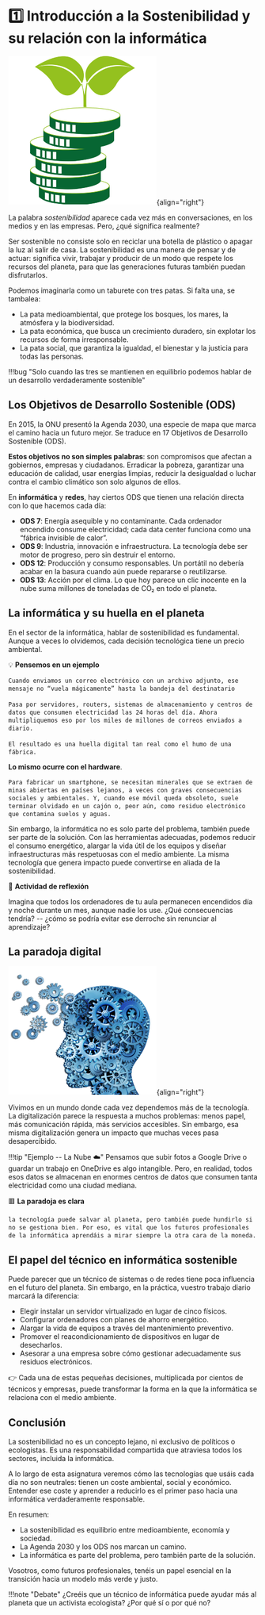 # 1️⃣ Introducción a la Sostenibilidad y su relación con la informática

![Intro](assets/1-intro.png){align="right"}

La palabra *sostenibilidad* aparece cada vez más en conversaciones, en los medios y en las empresas. Pero, ¿qué significa realmente?

Ser sostenible no consiste solo en reciclar una botella de plástico o apagar la luz al salir de casa. La sostenibilidad es una manera de pensar y de actuar: significa vivir, trabajar y producir de un modo que respete los recursos del planeta, para que las generaciones futuras también puedan disfrutarlos.

Podemos imaginarla como un taburete con tres patas. Si falta una, se tambalea:

- La pata medioambiental, que protege los bosques, los mares, la atmósfera y la biodiversidad.
- La pata económica, que busca un crecimiento duradero, sin explotar los recursos de forma irresponsable.
- La pata social, que garantiza la igualdad, el bienestar y la justicia para todas las personas.

!!!bug "Solo cuando las tres se mantienen en equilibrio podemos hablar de un desarrollo verdaderamente sostenible"

## Los Objetivos de Desarrollo Sostenible (ODS)

En 2015, la ONU presentó la Agenda 2030, una especie de mapa que marca el camino hacia un futuro mejor. Se traduce en 17 Objetivos de Desarrollo Sostenible (ODS).

**Estos objetivos no son simples palabras**: son compromisos que afectan a gobiernos, empresas y ciudadanos. Erradicar la pobreza, garantizar una educación de calidad, usar energías limpias, reducir la desigualdad o luchar contra el cambio climático son solo algunos de ellos.

En **informática** y **redes**, hay ciertos ODS que tienen una relación directa con lo que hacemos cada día:

- **ODS 7**: Energía asequible y no contaminante. Cada ordenador encendido consume electricidad; cada data center funciona como una “fábrica invisible de calor”.
- **ODS 9**: Industria, innovación e infraestructura. La tecnología debe ser motor de progreso, pero sin destruir el entorno.
- **ODS 12**: Producción y consumo responsables. Un portátil no debería acabar en la basura cuando aún puede repararse o reutilizarse.
- **ODS 13**: Acción por el clima. Lo que hoy parece un clic inocente en la nube suma millones de toneladas de CO₂ en todo el planeta.

## La informática y su huella en el planeta

En el sector de la informática, hablar de sostenibilidad es fundamental. Aunque a veces lo olvidemos, cada decisión tecnológica tiene un precio ambiental.

💡 **Pensemos en un ejemplo**
        
    Cuando enviamos un correo electrónico con un archivo adjunto, ese mensaje no “vuela mágicamente” hasta la bandeja del destinatario
    
    Pasa por servidores, routers, sistemas de almacenamiento y centros de datos que consumen electricidad las 24 horas del día. Ahora multipliquemos eso por los miles de millones de correos enviados a diario.
    
    El resultado es una huella digital tan real como el humo de una fábrica.

**Lo mismo ocurre con el hardware**.

    Para fabricar un smartphone, se necesitan minerales que se extraen de minas abiertas en países lejanos, a veces con graves consecuencias sociales y ambientales. Y, cuando ese móvil queda obsoleto, suele terminar olvidado en un cajón o, peor aún, como residuo electrónico que contamina suelos y aguas.

Sin embargo, la informática no es solo parte del problema, también puede ser parte de la solución. Con las herramientas adecuadas, podemos reducir el consumo energético, alargar la vida útil de los equipos y diseñar infraestructuras más respetuosas con el medio ambiente. La misma tecnología que genera impacto puede convertirse en aliada de la sostenibilidad.

📖 **Actividad de reflexión**

Imagina que todos los ordenadores de tu aula permanecen encendidos día y noche durante un mes, aunque nadie los use. ¿Qué consecuencias tendría? -- ¿cómo se podría evitar ese derroche sin renunciar al aprendizaje?

## La paradoja digital

![](assets/1-paradox.png){align="right"}

Vivimos en un mundo donde cada vez dependemos más de la tecnología. La digitalización parece la respuesta a muchos problemas: menos papel, más comunicación rápida, más servicios accesibles. Sin embargo, esa misma digitalización genera un impacto que muchas veces pasa desapercibido.

!!!tip "Ejemplo -- La Nube ☁️"
    Pensamos que subir fotos a Google Drive o guardar un trabajo en OneDrive es algo intangible. Pero, en realidad, todos esos datos se almacenan en enormes centros de datos que consumen tanta electricidad como una ciudad mediana.

🟥 **La paradoja es clara**
    
    la tecnología puede salvar al planeta, pero también puede hundirlo si no se gestiona bien. Por eso, es vital que los futuros profesionales de la informática aprendáis a mirar siempre la otra cara de la moneda.

## El papel del técnico en informática sostenible

Puede parecer que un técnico de sistemas o de redes tiene poca influencia en el futuro del planeta. Sin embargo, en la práctica, vuestro trabajo diario marcará la diferencia:

- Elegir instalar un servidor virtualizado en lugar de cinco físicos.
- Configurar ordenadores con planes de ahorro energético.
- Alargar la vida de equipos a través del mantenimiento preventivo.
- Promover el reacondicionamiento de dispositivos en lugar de desecharlos.
- Asesorar a una empresa sobre cómo gestionar adecuadamente sus residuos electrónicos.

👉 Cada una de estas pequeñas decisiones, multiplicada por cientos de técnicos y empresas, puede transformar la forma en la que la informática se relaciona con el medio ambiente.

## Conclusión

La sostenibilidad no es un concepto lejano, ni exclusivo de políticos o ecologistas. Es una responsabilidad compartida que atraviesa todos los sectores, incluida la informática.

A lo largo de esta asignatura veremos cómo las tecnologías que usáis cada día no son neutrales: tienen un coste ambiental, social y económico. Entender ese coste y aprender a reducirlo es el primer paso hacia una informática verdaderamente responsable.

En resumen:

- La sostenibilidad es equilibrio entre medioambiente, economía y sociedad.
- La Agenda 2030 y los ODS nos marcan un camino.
- La informática es parte del problema, pero también parte de la solución.

Vosotros, como futuros profesionales, tenéis un papel esencial en la transición hacia un modelo más verde y justo.


!!!note "Debate"
    ¿Creéis que un técnico de informática puede ayudar más al planeta que un activista ecologista? ¿Por qué sí o por qué no?
